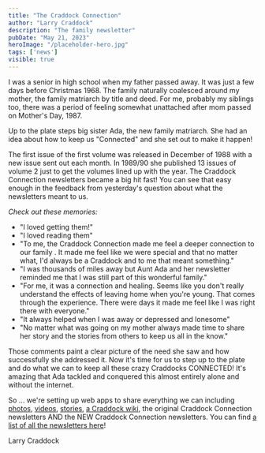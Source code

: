 ```yaml
---
title: "The Craddock Connection"
author: "Larry Craddock"
description: "The family newsletter"
pubDate: "May 21, 2023"
heroImage: "/placeholder-hero.jpg"
tags: ['news']
visible: true
---
```

I was a senior in high school when my father passed away. It was just a few days before Christmas 1968. The family naturally coalesced around my mother, the family matriarch by title and deed. For me, probably my siblings too, there was a period of feeling somewhat unattached after mom passed on Mother's Day, 1987.

Up to the plate steps big sister Ada, the new family matriarch. She had an idea about how to keep us "Connected" and she set out to make it happen!

The first issue of the first volume was released in December of 1988 with a new issue sent out each month. In 1989/90 she published 13 issues of volume 2 just to get the volumes lined up with the year. The Craddock Connection newsletters became a big hit fast! You can see that easy enough in the feedback from yesterday's question about what the newsletters meant to us.

_*Check out these memories:*_

* "I loved getting them!"
* "I loved reading them"
* "To me, the Craddock Connection made me feel a deeper connection to our family . It made me feel like we were special and that no matter what, I'd always be a Craddock and to me that meant something."
* "I was thousands of miles away but Aunt Ada and her newsletter reminded me that I was still part of this wonderful family."
* "For me, it was a connection and healing. Seems like you don't really understand the effects of leaving home when you're young. That comes through the experience. There were days it made me feel like I was right there with everyone."
* "It always helped when I was away or depressed and lonesome"
* "No matter what was going on my mother always made time to share her story and the stories from others to keep us all in the know."

Those comments paint a clear picture of the need she saw and how successfully she addressed it. Now it's time for us to step up to the plate and do what we can to keep all these crazy Craddocks CONNECTED! It's amazing that Ada tackled and conquered this almost entirely alone and without the internet.

So ... we're setting up web apps to share everything we can including <a href="https://photos.craddock.org" target="_blank">photos</a>, <a href="https://videos.craddock.org/home" target="_blank">videos</a>, [stories](/articles), <a href="https://wiki.craddock.org" target="_blank">a Craddock wiki</a>, the original Craddock Connection newsletters AND the NEW Craddock Connection newsletters. You can find [a list of all the newsletters here](/newsletters)!

Larry Craddock
